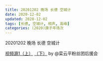 ```yaml
---
title: 20201202 晚场 长德 空城计 
date: 2020-12-02
updated: 2020-12-02
tags: [长德, 空城计, 相声, 高峰] 
categories: (2020)庚子年场次 
---
```

20201202 晚场 长德 空城计 



[视频源1（上）](https://weibo.com/6574451359/JwEJslDbr) [（下）](https://weibo.com/6574451359/JwETvvZ73) by @栾云平粉丝团后援会